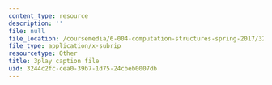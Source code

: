 ```yaml
---
content_type: resource
description: ''
file: null
file_location: /coursemedia/6-004-computation-structures-spring-2017/3244c2fccea039b71d7524cbeb0007db_0aMDzMhf528.srt
file_type: application/x-subrip
resourcetype: Other
title: 3play caption file
uid: 3244c2fc-cea0-39b7-1d75-24cbeb0007db
---
```

